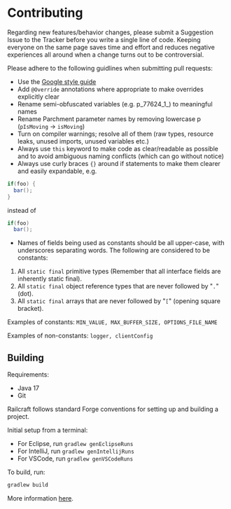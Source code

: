 # Contributing
Regarding new features/behavior changes, please submit a Suggestion Issue to the Tracker before you write a single line of code. Keeping everyone on the same page saves time and effort and reduces negative experiences all around when a change turns out to be controversial.

Please adhere to the following guidlines when submitting pull requests:

* Use the [Google style guide](https://github.com/google/styleguide)
* Add `@Override` annotations where appropriate to make overrides explicitly clear
* Rename semi-obfuscated variables (e.g. p_77624_1_) to meaningful names
* Rename Parchment parameter names by removing lowercase p (`pIsMoving` -> `isMoving`)
* Turn on compiler warnings; resolve all of them (raw types, resource leaks, unused imports, unused variables etc.)
* Always use `this` keyword to make code as clear/readable as possible and to avoid ambiguous naming conflicts (which can go without notice)
* Always use curly braces `{}` around if statements to make them clearer and easily expandable, e.g.

```java
if(foo) {
  bar();
}
```

instead of

```java
if(foo)
  bar();
```

* Names of fields being used as constants should be all upper-case, with underscores separating words. The following are considered to be constants:

1. All `static final` primitive types (Remember that all interface fields are inherently static final).
2. All `static final` object reference types that are never followed by "`.`" (dot).
3. All `static final` arrays that are never followed by "`[`" (opening square bracket).

Examples of constants:
`MIN_VALUE, MAX_BUFFER_SIZE, OPTIONS_FILE_NAME`

Examples of non-constants:
`logger, clientConfig`

## Building

Requirements:
- Java 17
- Git

Railcraft follows standard Forge conventions for setting up and building a project.

Initial setup from a terminal:

* For Eclipse, run `gradlew genEclipseRuns`
* For IntelliJ, run `gradlew genIntellijRuns`
* For VSCode, run `gradlew genVSCodeRuns`

To build, run:

```sh
gradlew build
```

More information [here](https://docs.minecraftforge.net/en/1.20.x/gettingstarted/).
